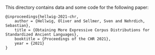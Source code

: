 This directory contains data and some code for the following paper:

```
@inproceedings{hellwig-2021-chr,
	author = {Hellwig, Oliver and Sellmer, Sven and Nehrdich, Sebastian},
	title = {Obtaining More Expressive Corpus Distributions for
Standardized Ancient Languages},
	booktitle = {Proceedings of the CHR 2021},
	year = {2021}
}
```
